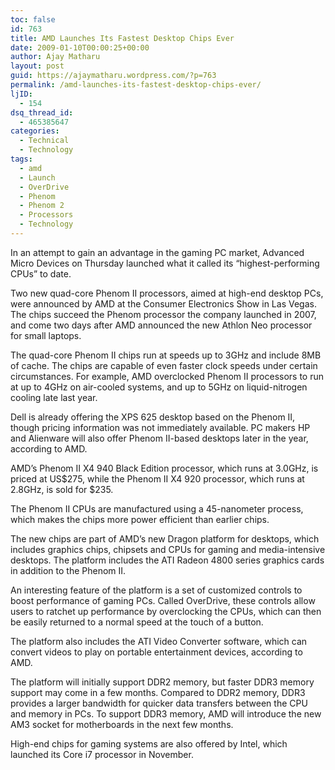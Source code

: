 ```yaml
---
toc: false
id: 763
title: AMD Launches Its Fastest Desktop Chips Ever
date: 2009-01-10T00:00:25+00:00
author: Ajay Matharu
layout: post
guid: https://ajaymatharu.wordpress.com/?p=763
permalink: /amd-launches-its-fastest-desktop-chips-ever/
ljID:
  - 154
dsq_thread_id:
  - 465385647
categories:
  - Technical
  - Technology
tags:
  - amd
  - Launch
  - OverDrive
  - Phenom
  - Phenom 2
  - Processors
  - Technology
---
```

<div class="articleBodyContent">
  <p>
    In an attempt to gain an advantage in the gaming PC market, Advanced Micro Devices on Thursday launched what it called its &#8220;highest-performing CPUs&#8221; to date.
  </p>
  
  <p>
    Two new quad-core Phenom II processors, aimed at high-end desktop PCs, were announced by AMD at the Consumer Electronics Show in Las Vegas. The chips succeed the Phenom processor the company launched in 2007, and come two days after AMD announced the new Athlon Neo processor for small laptops.
  </p>
  
  <p>
    The quad-core Phenom II chips run at speeds up to 3GHz and include 8MB of cache. The chips are capable of even faster clock speeds under certain circumstances. For example, AMD overclocked Phenom II processors to run at up to 4GHz on air-cooled systems, and up to 5GHz on liquid-nitrogen cooling late last year.
  </p>
  
  <p>
    Dell is already offering the XPS 625 desktop based on the Phenom II, though pricing information was not immediately available. PC makers HP and Alienware will also offer Phenom II-based desktops later in the year, according to AMD.
  </p>
  
  <p>
    AMD&#8217;s Phenom II X4 940 Black Edition processor, which runs at 3.0GHz, is priced at US$275, while the Phenom II X4 920 processor, which runs at 2.8GHz, is sold for $235.
  </p>
  
  <p>
    The Phenom II CPUs are manufactured using a 45-nanometer process, which makes the chips more power efficient than earlier chips.
  </p>
  
  <p>
    The new chips are part of AMD&#8217;s new Dragon platform for desktops, which includes graphics chips, chipsets and CPUs for gaming and media-intensive desktops. The platform includes the ATI Radeon 4800 series graphics cards in addition to the Phenom II.
  </p>
  
  <p>
    An interesting feature of the platform is a set of customized controls to boost performance of gaming PCs. Called OverDrive, these controls allow users to ratchet up performance by overclocking the CPUs, which can then be easily returned to a normal speed at the touch of a button.
  </p>
  
  <p>
    The platform also includes the ATI Video Converter software, which can convert videos to play on portable entertainment devices, according to AMD.
  </p>
  
  <p>
    The platform will initially support DDR2 memory, but faster DDR3 memory support may come in a few months. Compared to DDR2 memory, DDR3 provides a larger bandwidth for quicker data transfers between the CPU and memory in PCs. To support DDR3 memory, AMD will introduce the new AM3 socket for motherboards in the next few months.
  </p>
  
  <p>
    High-end chips for gaming systems are also offered by Intel, which launched its Core i7 processor in November.
  </p>
</div>
